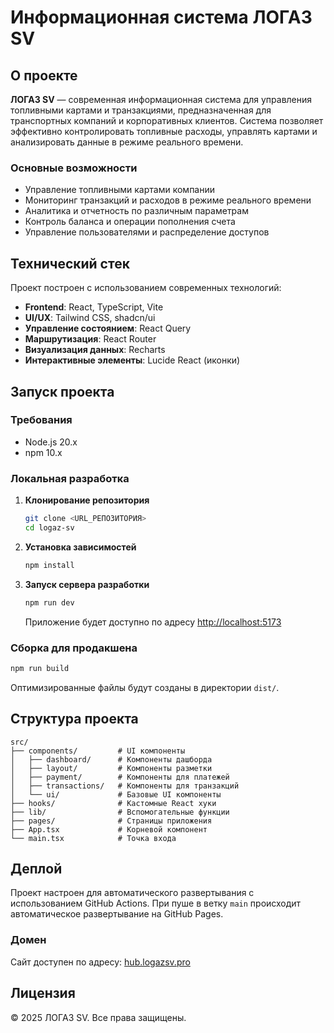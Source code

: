 
# Информационная система ЛОГАЗ SV

## О проекте

**ЛОГАЗ SV** — современная информационная система для управления топливными картами и транзакциями, предназначенная для транспортных компаний и корпоративных клиентов. Система позволяет эффективно контролировать топливные расходы, управлять картами и анализировать данные в режиме реального времени.

### Основные возможности
- Управление топливными картами компании
- Мониторинг транзакций и расходов в режиме реального времени
- Аналитика и отчетность по различным параметрам
- Контроль баланса и операции пополнения счета
- Управление пользователями и распределение доступов

## Технический стек

Проект построен с использованием современных технологий:

- **Frontend**: React, TypeScript, Vite
- **UI/UX**: Tailwind CSS, shadcn/ui
- **Управление состоянием**: React Query
- **Маршрутизация**: React Router
- **Визуализация данных**: Recharts
- **Интерактивные элементы**: Lucide React (иконки)

## Запуск проекта

### Требования
- Node.js 20.x
- npm 10.x

### Локальная разработка

1. **Клонирование репозитория**
   ```bash
   git clone <URL_РЕПОЗИТОРИЯ>
   cd logaz-sv
   ```

2. **Установка зависимостей**
   ```bash
   npm install
   ```

3. **Запуск сервера разработки**
   ```bash
   npm run dev
   ```
   Приложение будет доступно по адресу [http://localhost:5173](http://localhost:5173)

### Сборка для продакшена

```bash
npm run build
```

Оптимизированные файлы будут созданы в директории `dist/`.

## Структура проекта

```
src/
├── components/         # UI компоненты
│   ├── dashboard/      # Компоненты дашборда
│   ├── layout/         # Компоненты разметки
│   ├── payment/        # Компоненты для платежей
│   ├── transactions/   # Компоненты для транзакций
│   └── ui/             # Базовые UI компоненты
├── hooks/              # Кастомные React хуки
├── lib/                # Вспомогательные функции
├── pages/              # Страницы приложения
├── App.tsx             # Корневой компонент
└── main.tsx            # Точка входа
```

## Деплой

Проект настроен для автоматического развертывания с использованием GitHub Actions. При пуше в ветку `main` происходит автоматическое развертывание на GitHub Pages.

### Домен

Сайт доступен по адресу: [hub.logazsv.pro](https://hub.logazsv.pro)

## Лицензия

© 2025 ЛОГАЗ SV. Все права защищены.
